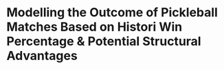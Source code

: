 # Modelling the Outcome of Pickleball Matches Based on Histori Win Percentage & Potential Structural Advantages 
